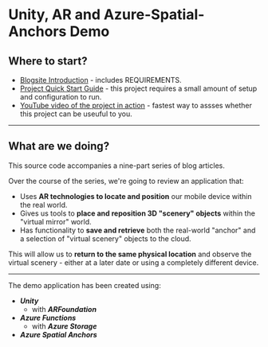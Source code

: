 # Unity, AR and Azure-Spatial-Anchors Demo

## Where to start?

* [Blogsite Introduction](https://blogs.siliconorchid.com/post/coding-inspiration/unity-ar-spatialanchors/part1-introduction/) - includes REQUIREMENTS.
* [Project Quick Start Guide](https://blogs.siliconorchid.com/post/coding-inspiration/unity-ar-spatialanchors/part2-quickstart/) - this project requires a small amount of setup and configuration to run.
* [YouTube video of the project in action](https://youtu.be/LVicdDqh-I0) - fastest way to assses whether this project can be useuful to you.

<hr/>

## What are we doing?
This source code accompanies a nine-part series of blog articles.

Over the course of the series, we're going to review an application that:

* Uses **AR technologies to locate and position** our mobile device within the real world.   
* Gives us tools to **place and reposition 3D "scenery" objects** within the "virtual mirror" world.  
* Has functionality to **save and retrieve** both the real-world "anchor" and a selection of "virtual scenery" objects to the cloud.  

This will allow us to **return to the same physical location** and observe the virtual scenery - either at a later date or using a completely different device.

<hr/>

The demo application has been created using:

* ***Unity*** 
    * with ***ARFoundation***
* ***Azure Functions***
    * with ***Azure Storage*** 
*  ***Azure Spatial Anchors*** 


